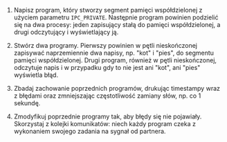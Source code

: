 1. Napisz program, który stworzy segment pamięci współdzielonej z użyciem
   parametru `IPC_PRIVATE`. Następnie program powinien podzielić się na dwa
   procesy: jeden zapisujący stałą do pamięci współdzielonej, a drugi
   odczytujący i wyświetlający ją.

2. Stwórz dwa programy. Pierwszy powinien w pętli nieskończonej zapisywać
   naprzemiennie dwa napisy, np. "kot" i "pies", do segmentu pamięci
   współdzielonej. Drugi program, również w pętli nieskończonej, odczytuje
   napis i w przypadku gdy to nie jest ani "kot", ani "pies" wyświetla błąd.

3. Zbadaj zachowanie poprzednich programów, drukując timestampy wraz z błędami
   oraz zmniejszając częstotliwość zamiany słów, np. co 1 sekundę.

4. Zmodyfikuj poprzednie programy tak, aby błędy się nie pojawiały. Skorzystaj
   z kolejki komunikatów: niech każdy program czeka z wykonaniem swojego
   zadania na sygnał od partnera.
